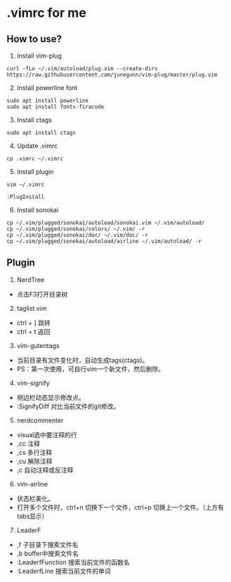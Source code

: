 # .vimrc for me

## How to use?
1. Install vim-plug
```shell
curl -fLo ~/.vim/autoload/plug.vim --create-dirs https://raw.githubusercontent.com/junegunn/vim-plug/master/plug.vim
```

2. Install powerline font
```shell
sudo apt install powerline
sudo apt install fonts-firacode
```

3. Install ctags
```shell
sudo apt install ctags
```

4. Update .vimrc
```shell
cp .vimrc ~/.vimrc
```

5. Install plugin
```shell
vim ~/.vimrc

:PlugInstall
```

6. Install sonokai
```shell
cp ~/.vim/plugged/sonokai/autoload/sonokai.vim ~/.vim/autoload/
cp ~/.vim/plugged/sonokai/colors/ ~/.vim/ -r
cp ~/.vim/plugged/sonokai/doc/ ~/.vim/doc/ -r
cp ~/.vim/plugged/sonokai/autoload/airline ~/.vim/autoload/ -r
```

## Plugin
1. NerdTree
- 点击F3打开目录树

2. taglist.vim
- ctrl + ] 跳转
- ctrl + t 返回

3. vim-gutentags
- 当前目录有文件变化时，自动生成tags(ctags)。
- PS：第一次使用，可自行vim一个新文件，然后删除。

4. vim-signify
- 侧边栏动态显示修改点。
- :SignifyDiff 对比当前文件的git修改。

5. nerdcommenter
- visual选中要注释的行
- ,cc 注释
- ,cs 多行注释
- ,cu 解除注释
- ,c<space> 自动注释或反注释

6. vim-airline
- 状态栏美化。
- 打开多个文件时，ctrl+n 切换下一个文件，ctrl+p 切换上一个文件。（上方有tabs显示）

7. LeaderF
- ,f 子目录下搜索文件名
- ,b buffer中搜索文件名
- :LeaderfFunction 搜索当前文件的函数名
- :LeaderfLine 搜索当前文件的单词
